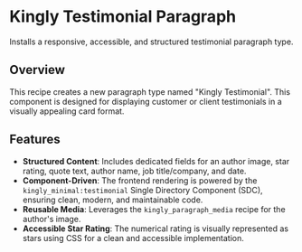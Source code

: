 # Kingly Testimonial Paragraph

Installs a responsive, accessible, and structured testimonial paragraph type.

## Overview

This recipe creates a new paragraph type named "Kingly Testimonial". This component is designed for displaying customer or client testimonials in a visually appealing card format.

## Features

*   **Structured Content**: Includes dedicated fields for an author image, star rating, quote text, author name, job title/company, and date.
*   **Component-Driven**: The frontend rendering is powered by the `kingly_minimal:testimonial` Single Directory Component (SDC), ensuring clean, modern, and maintainable code.
*   **Reusable Media**: Leverages the `kingly_paragraph_media` recipe for the author's image.
*   **Accessible Star Rating**: The numerical rating is visually represented as stars using CSS for a clean and accessible implementation.
